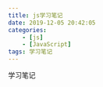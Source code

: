 ```yaml
---
title: js学习笔记
date: 2019-12-05 20:42:05
categories: 
	- [js]
	- [JavaScript]
tags: 学习笔记
---
```


学习笔记
